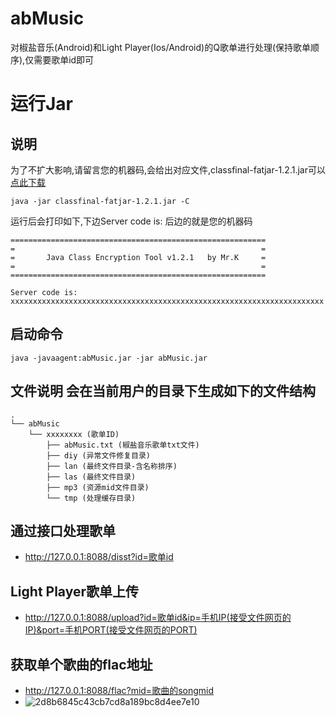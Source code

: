 # abMusic
对椒盐音乐(Android)和Light Player(Ios/Android)的Q歌单进行处理(保持歌单顺序),仅需要歌单id即可

# 运行Jar
## 说明
为了不扩大影响,请留言您的机器码,会给出对应文件,classfinal-fatjar-1.2.1.jar可以[点此下载](https://gitee.com/gcl2940397985/akby/releases/download/res/classfinal-fatjar-1.2.1.jar)
```
java -jar classfinal-fatjar-1.2.1.jar -C
```
运行后会打印如下,下边Server code is: 后边的就是您的机器码
```
=========================================================
=                                                       =
=       Java Class Encryption Tool v1.2.1   by Mr.K     =
=                                                       =
=========================================================

Server code is: xxxxxxxxxxxxxxxxxxxxxxxxxxxxxxxxxxxxxxxxxxxxxxxxxxxxxxxxxxxxxxxxxxxxxx
```
## 启动命令
```
java -javaagent:abMusic.jar -jar abMusic.jar
```
## 文件说明 会在当前用户的目录下生成如下的文件结构
```
.
└── abMusic
    └── xxxxxxxx (歌单ID)
        ├── abMusic.txt (椒盐音乐歌单txt文件)
        ├── diy (异常文件修复目录)
        ├── lan (最终文件目录-含名称排序)
        ├── las (最终文件目录)
        ├── mp3 (资源mid文件目录)
        └── tmp (处理缓存目录)
```

## 通过接口处理歌单
- http://127.0.0.1:8088/disst?id=歌单id
## Light Player歌单上传
- http://127.0.0.1:8088/upload?id=歌单id&ip=手机IP(接受文件网页的IP)&port=手机PORT(接受文件网页的PORT)
## 获取单个歌曲的flac地址
- http://127.0.0.1:8088/flac?mid=歌曲的songmid
- ![2d8b6845c43cb7cd8a189bc8d4ee7e10](https://github.com/key762/abMusic/assets/95260477/e37667e7-d40a-40ff-9d52-21be6bdbd9aa)


